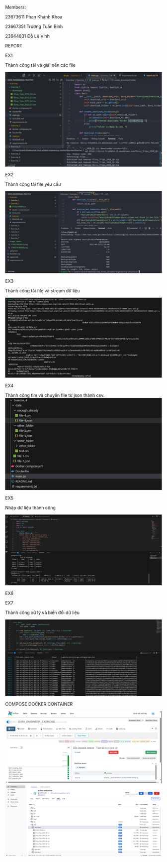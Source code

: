 Members:

23673611 Phan Khánh Khoa

23667351 Trương Tuấn Binh

23644831 Đỗ Lê Vinh

REPORT

EX1

Thành công tải và giải nến các file

![1746519180450](image/report/1746519180450.png)

EX2

Thành công tải file yêu cầu

![1746519545186](image/report/1746519545186.png)

EX3

Thành công tải file và stream dữ liệu

![1746555240672](image/report/1746555240672.png)

EX4

Thành công tìm và chuyển file từ json thành csv.![1746555284194](image/report/1746555284194.png)

EX5

Nhập dữ liệu thành công

![1746541806](image/report/1746541806.png)

EX6

EX7

Thành công xử lý và biến đổi dữ liệu

![1746542087](image/report/1746542087.png)

COMPOSE DOCKER CONTAINER

![1746568893508](image/report/1746568893508.png)
![1746568862475](image/report/1746568862475.png)
